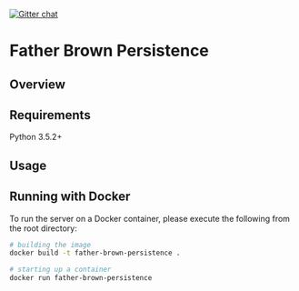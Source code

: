 [![Gitter chat](https://badges.gitter.im/father-brown/persistence/gitter.png)](https://gitter.im/father-brown/persistence/)

# Father Brown Persistence

## Overview

## Requirements
Python 3.5.2+

## Usage
## Running with Docker

To run the server on a Docker container, please execute the following from the root directory:

```bash
# building the image
docker build -t father-brown-persistence .

# starting up a container
docker run father-brown-persistence
